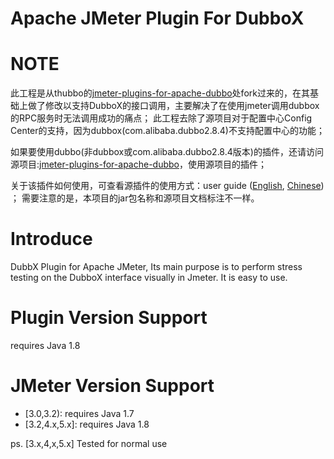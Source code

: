 # Apache JMeter Plugin For DubboX

# NOTE

此工程是从thubbo的[jmeter-plugins-for-apache-dubbo](https://github.com/thubbo/jmeter-plugins-for-apache-dubbo)处fork过来的，在其基础上做了修改以支持DubboX的接口调用，主要解决了在使用jmeter调用dubbox的RPC服务时无法调用成功的痛点；
此工程去除了源项目对于配置中心Config Center的支持，因为dubbox(com.alibaba.dubbo2.8.4)不支持配置中心的功能；

如果要使用dubbo(非dubbox或com.alibaba.dubbo2.8.4版本)的插件，还请访问源项目:[jmeter-plugins-for-apache-dubbo](https://github.com/thubbo/jmeter-plugins-for-apache-dubbo)，使用源项目的插件；

关于该插件如何使用，可查看源插件的使用方式：user guide ([English](https://github.com/dubbo/jmeter-plugins-dubbo/wiki/user-guide), [Chinese](https://github.com/dubbo/jmeter-plugins-dubbo/wiki/%E7%94%A8%E6%88%B7%E6%8C%87%E5%8D%97)) ；
需要注意的是，本项目的jar包名称和源项目文档标注不一样。

# Introduce

DubbX Plugin for Apache JMeter, Its main purpose is to perform stress testing on the DubboX interface visually in Jmeter. It is easy to use.

# Plugin Version Support

requires Java 1.8

# JMeter Version Support

* [3.0,3.2): requires Java 1.7
* [3.2,4.x,5.x]: requires Java 1.8

ps. [3.x,4,x,5.x] Tested for normal use


